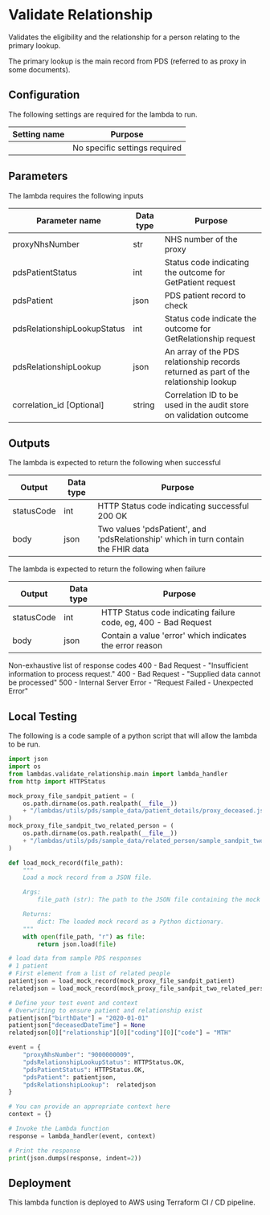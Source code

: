 # Validate Relationship

Validates the eligibility and the relationship for a person relating to the primary lookup.

The primary lookup is the main record from PDS (referred to as proxy in some documents).

## Configuration

The following settings are required for the lambda to run.

| Setting name | Purpose |
|---|---|
|  | No specific settings required |

## Parameters

The lambda requires the following inputs

| Parameter name | Data type | Purpose |
|---|---|---|
| proxyNhsNumber| str | NHS number of the proxy |
| pdsPatientStatus | int | Status code indicating the outcome for GetPatient request |
| pdsPatient | json | PDS patient record to check |
| pdsRelationshipLookupStatus | int | Status code indicate the outcome for GetRelationship request |
| pdsRelationshipLookup | json | An array of the PDS relationship records returned as part of the relationship lookup |
| correlation_id [Optional] | string | Correlation ID to be used in the audit store on validation outcome |

## Outputs

The lambda is expected to return the following when successful

| Output | Data type | Purpose |
|---|---|---|
| statusCode | int | HTTP Status code indicating successful 200 OK |
| body | json | Two values 'pdsPatient', and 'pdsRelationship' which in turn contain the FHIR data |

The lambda is expected to return the following when failure

| Output | Data type | Purpose |
|---|---|---|
| statusCode | int | HTTP Status code indicating failure code, eg, 400 - Bad Request |
| body | json | Contain a value 'error' which indicates the error reason |

Non-exhaustive list of response codes
400 - Bad Request - "Insufficient information to process request."
400 - Bad Request - "Supplied data cannot be processed"
500 - Internal Server Error - "Request Failed - Unexpected Error"

## Local Testing

The following is a code sample of a python script that will allow the lambda to be run.

```python
import json
import os
from lambdas.validate_relationship.main import lambda_handler
from http import HTTPStatus

mock_proxy_file_sandpit_patient = (
    os.path.dirname(os.path.realpath(__file__))
    + "/lambdas/utils/pds/sample_data/patient_details/proxy_deceased.json"
)
mock_proxy_file_sandpit_two_related_person = (
    os.path.dirname(os.path.realpath(__file__))
    + "/lambdas/utils/pds/sample_data/related_person/sample_sandpit_two_related_person.json"
)

def load_mock_record(file_path):
    """
    Load a mock record from a JSON file.

    Args:
        file_path (str): The path to the JSON file containing the mock record.

    Returns:
        dict: The loaded mock record as a Python dictionary.
    """
    with open(file_path, "r") as file:
        return json.load(file)

# load data from sample PDS responses
# 1 patient
# First element from a list of related people
patientjson = load_mock_record(mock_proxy_file_sandpit_patient)
relatedjson = load_mock_record(mock_proxy_file_sandpit_two_related_person)

# Define your test event and context
# Overwriting to ensure patient and relationship exist
patientjson["birthDate"] = "2020-01-01"
patientjson["deceasedDateTime"] = None
relatedjson[0]["relationship"][0]["coding"][0]["code"] = "MTH"

event = {
    "proxyNhsNumber": "9000000009",
    "pdsRelationshipLookupStatus": HTTPStatus.OK,
    "pdsPatientStatus": HTTPStatus.OK,
    "pdsPatient": patientjson,
    "pdsRelationshipLookup":  relatedjson
}

# You can provide an appropriate context here
context = {}

# Invoke the Lambda function
response = lambda_handler(event, context)

# Print the response
print(json.dumps(response, indent=2))
```

## Deployment

This lambda function is deployed to AWS using Terraform CI / CD pipeline.
